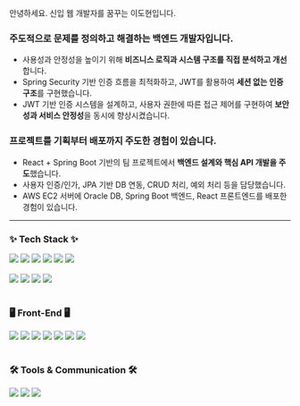 안녕하세요. 신입 웹 개발자를 꿈꾸는 이도현입니다.

### 주도적으로 문제를 정의하고 해결하는 백엔드 개발자입니다.

- 사용성과 안정성을 높이기 위해 **비즈니스 로직과 시스템 구조를 직접 분석하고 개선**합니다.
- Spring Security 기반 인증 흐름을 최적화하고, JWT를 활용하여 **세션 없는 인증 구조**를 구현했습니다.
- JWT 기반 인증 시스템을 설계하고, 사용자 권한에 따른 접근 제어를 구현하여 **보안성과 서비스 안정성**을 동시에 향상시켰습니다.

### 프로젝트를 기획부터 배포까지 주도한 경험이 있습니다.

- React + Spring Boot 기반의 팀 프로젝트에서 **백엔드 설계와 핵심 API 개발을 주도**했습니다.
- 사용자 인증/인가, JPA 기반 DB 연동, CRUD 처리, 예외 처리 등을 담당했습니다.
- AWS EC2 서버에 Oracle DB, Spring Boot 백엔드, React 프론트엔드를 배포한 경험이 있습니다.
---
<h3 align="left">✨ Tech Stack ✨</h3>

<div align="left">
  <img src="https://img.shields.io/badge/Java-%23ED8B00.svg?style=for-the-badge&logo=openjdk&logoColor=white"/>
  <img src="https://img.shields.io/badge/JDK 11-DC0D15?style=for-the-badge"/>
  <img src="https://img.shields.io/badge/Spring Boot-6DB33F?style=for-the-badge&logo=springboot&logoColor=white"/>
  <img src="https://img.shields.io/badge/Spring Security-6DB33F?style=for-the-badge&logo=springsecurity&logoColor=white"/>
  <img src="https://img.shields.io/badge/Spring MVC-6DB33F?style=for-the-badge"/>
  <img src="https://img.shields.io/badge/Spring Data JPA-6DB33F?style=for-the-badge"/>
</div>

<br/>

<div align="left">
  <img src="https://img.shields.io/badge/Oracle-F80000?style=for-the-badge&logo=oracle&logoColor=white"/>
  <img src="https://img.shields.io/badge/JWT-EF2D5E?style=for-the-badge"/>
  <img src="https://img.shields.io/badge/OAuth 2.0-EB5424?style=for-the-badge"/>
  <img src="https://img.shields.io/badge/Gradle-02303A?style=for-the-badge&logo=Gradle&logoColor=white"/>
</div>

<br/>

<h3 align="left">🖥 Front-End 🖥</h3>
<div align="left">
  <img src="https://img.shields.io/badge/JavaScript-%23F7DF1E.svg?style=for-the-badge&logo=javascript&logoColor=black"/>
  <img src="https://img.shields.io/badge/HTML5-%23E34F26.svg?style=for-the-badge&logo=html5&logoColor=white"/>
  <img src="https://img.shields.io/badge/CSS3-%231572B6.svg?style=for-the-badge&logo=css3&logoColor=white"/>
  <img src="https://img.shields.io/badge/React-%2320232a.svg?style=for-the-badge&logo=react&logoColor=%2361DAFB"/>
  <img src="https://img.shields.io/badge/React Router-CA4245?style=for-the-badge&logo=react-router&logoColor=white"/>
  <img src="https://img.shields.io/badge/Prettier-%23F7B93E.svg?style=for-the-badge&logo=prettier&logoColor=black"/>
  <img src="https://img.shields.io/badge/JSP-007ACC?style=for-the-badge&logo=java&logoColor=white"/>
</div>

<br/>

<h3 align="left">🛠 Tools & Communication 🛠</h3>
<div align="left">
  <img src="https://img.shields.io/badge/GitHub-181717.svg?style=for-the-badge&logo=github&logoColor=white"/>
  <img src="https://img.shields.io/badge/Notion-%23000000.svg?style=for-the-badge&logo=notion&logoColor=white"/>
  <img src="https://img.shields.io/badge/Discord-5865F2.svg?style=for-the-badge&logo=discord&logoColor=white"/>
</div>
